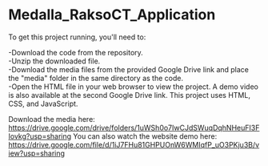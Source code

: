 # Medalla_RaksoCT_Application
To get this project running, you'll need to:

-Download the code from the repository. <br>
-Unzip the downloaded file. <br>
-Download the media files from the provided Google Drive link and place the "media" folder in the same directory as the code. <br>
-Open the HTML file in your web browser to view the project. A demo video is also available at the second Google Drive link. This project uses HTML, CSS, and JavaScript. <br>


Download the media here: https://drive.google.com/drive/folders/1uWSh0o7IwCJdSWuqDqhNHeuFI3FIovkg?usp=sharing
You can also watch the website demo here: https://drive.google.com/file/d/1iJ7FHu81GHPUOnW6WMIqfP_uO3PKju3B/view?usp=sharing
